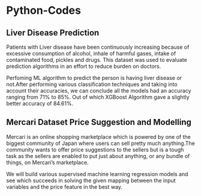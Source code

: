 # Python-Codes

## Liver Disease Prediction

Patients with Liver disease have been continuously increasing because of excessive consumption of alcohol, inhale of harmful gases, intake of contaminated food, pickles and drugs. This dataset was used to evaluate prediction algorithms in an effort to reduce burden on doctors.

Perfoming ML algorithm to predict the person is having liver disease or not.After performing various classification techniques and taking into account their accuracies, we can conclude all the models had an accuracy ranging from 71% to 85%. Out of which XGBoost Algorithm gave a slightly better accuracy of 84.61%.



## Mercari Dataset Price Suggestion and Modelling

Mercari is an online shopping marketplace which is powered by one of the biggest community of Japan where users can sell pretty much anything.The community wants to offer price suggestions to the sellers but is a tough task as the sellers are enabled to put just about anything, or any bundle of things, on Mercari’s marketplace.

We will build various supervised machine learning regression models and see which succeeds in solving the given mapping between the input variables and the price feature in the best way.
